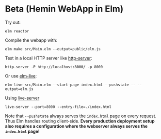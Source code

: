 # Beta (Hemin WebApp in Elm)

Try out:

    elm reactor

Compile the webapp with:

    elm make src/Main.elm --output=public/elm.js

Test in a local HTTP server like [http-server](https://www.npmjs.com/package/http-server):

    http-server -P http://localhost:8000/ -p 8000

Or use [elm-live](https://github.com/wking-io/elm-live):

    elm-live src/Main.elm --start-page index.html --pushstate -- --output=elm.js

Using [live-server](https://github.com/tapio/live-server)

    live-server --port=8000 --entry-file=./index.html

Note that `--pushstate` always serves the `index.html` page on every request. Thus Elm handles routing client-side. __Every production deployment setup also requires a configuration where the webserver always serves the `index.html` page__!